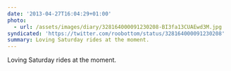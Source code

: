 ```yaml
---
date: '2013-04-27T16:04:29+01:00'
photo:
  - url: /assets/images/diary/328164000091230208-BI3fa13CUAEwd3M.jpg
syndicated: 'https://twitter.com/roobottom/status/328164000091230208'
summary: Loving Saturday rides at the moment.
---
```

Loving Saturday rides at the moment. 
